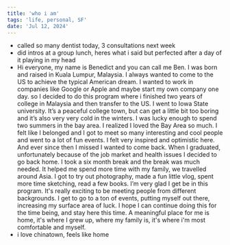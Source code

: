 ```yaml
---
title: 'who i am'
tags: 'life, personal, SF'
date: 'Jul 12, 2024'
---
```


- called so many dentist today, 3 consultations next week
- did intros at a group lunch, heres what i said but perfected after a day of it playing in my head
- Hi everyone, my name is Benedict and you can call me Ben. I was born and raised in Kuala Lumpur, Malaysia. I always wanted to come to the US to achieve the typical American dream. I wanted to work in companies like Google or Apple and maybe start my own company one day. so I decided to do this program where i finished two years of college in Malaysia and then transfer to the US. I went to Iowa State university. It’s a peaceful college town, but can get a little bit too boring and it’s also very very cold in the winters. I was lucky enough to spend two summers in the bay area. I realized I loved the Bay Area so much. I felt like I belonged and I got to meet so many interesting and cool people and went to a lot of fun events. I felt very inspired and optimistic here. And ever since then I missed I wanted to come back. When I graduated, unfortunately because of the job market and health issues I decided to go back home. I took a six month break and the break was much needed. It helped me spend more time with my family, we travelled around Asia. I got to try out photography, made a fun little vlog, spent more time sketching, read a few books. I’m very glad I get be in this program. It's really exciting to be meeting people from different backgrounds. I get to go to a ton of events, putting myself out there, increasing my surface area of luck. I hope I can continue doing this for the time being, and stay here this time. A meaningful place for me is home, it's where I grew up, where my family is, it's where i'm most comfortable and myself.
- i love chinatown, feels like home
